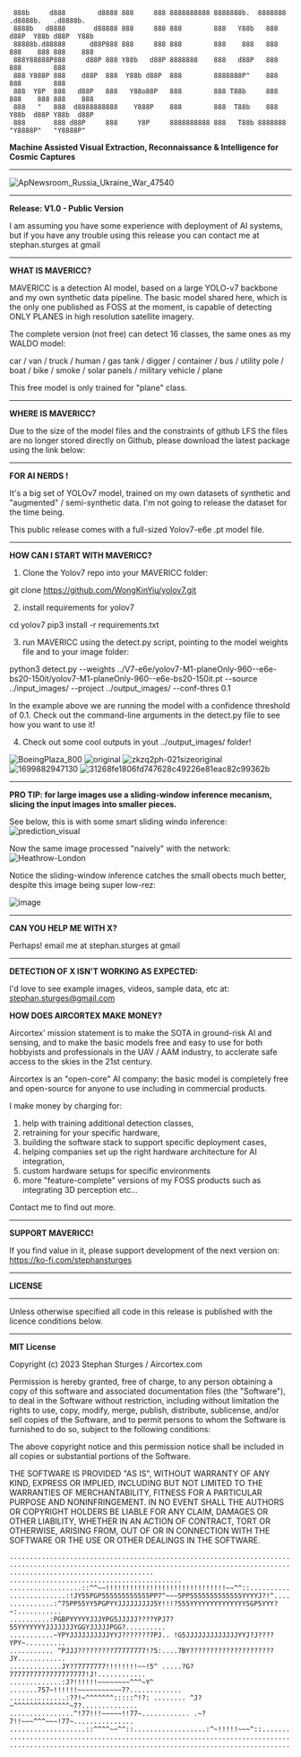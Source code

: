      
     888b     d888        d8888 888     888 8888888888 8888888b.  8888888 .d8888b.   .d8888b.  
     8888b   d8888       d88888 888     888 888        888   Y88b   888  d88P  Y88b d88P  Y88b 
     88888b.d88888      d88P888 888     888 888        888    888   888  888    888 888    888 
     888Y88888P888     d88P 888 Y88b   d88P 8888888    888   d88P   888  888        888        
     888 Y888P 888    d88P  888  Y88b d88P  888        8888888P"    888  888        888        
     888  Y8P  888   d88P   888   Y88o88P   888        888 T88b     888  888    888 888    888 
     888   "   888  d8888888888    Y888P    888        888  T88b    888  Y88b  d88P Y88b  d88P 
     888       888 d88P     888     Y8P     8888888888 888   T88b 8888888 "Y8888P"   "Y8888P"  


**Machine Assisted Visual Extraction, Reconnaissance & Intelligence for Cosmic Captures**

----------------------------------------------------------------------------

![ApNewsroom_Russia_Ukraine_War_47540](https://github.com/stephansturges/MAVERICC/assets/20320678/27b5ad7f-8fe7-45ec-bfe9-9da195b522ff)

----------------------------------------------------------------------------


**Release: V1.0 - Public Version**

I am assuming you have  some experience with deployment of AI systems, 
but if you have any trouble using this release you can contact me at 
stephan.sturges at gmail

----------------------------------------------------------------------------


**WHAT IS MAVERICC?**

MAVERICC is a detection AI model, based on a large YOLO-v7 backbone and my own
synthetic data pipeline. The basic model shared here, which is the only 
one published as FOSS at the moment, is capable of detecting ONLY PLANES in 
high resolution satellite imagery. 

The complete version (not free) can detect 16 classes, the same ones as my WALDO model:

car / van / truck / human / gas tank / digger / container / bus / utility pole / boat /
bike / smoke / solar panels / military vehicle / plane 

This free model is only trained for "plane" class. 

----------------------------------------------------------------------------

**WHERE IS MAVERICC?**

Due to the size of the model files and the constraints of github LFS the files
are no longer stored directly on Github, please download the latest package 
using the link below:



----------------------------------------------------------------------------
**FOR AI NERDS !**

It's a big set of YOLOv7 model, trained on my own datasets of synthetic and "augmented" / semi-synthetic data.
I'm not going to release the dataset for the time being.


This public release comes with a full-sized Yolov7-e6e .pt model file. 


----------------------------------------------------------------------------
**HOW CAN I START WITH MAVERICC?**

1. Clone the Yolov7 repo into your MAVERICC folder:

git clone https://github.com/WongKinYiu/yolov7.git

2. install requirements for yolov7

cd yolov7
pip3 install -r requirements.txt

3. run MAVERICC using the detect.py script, pointing to the model weights file and to your image folder:

python3 detect.py --weights ../V7-e6e/yolov7-M1-planeOnly-960--e6e-bs20-150it/yolov7-M1-planeOnly-960--e6e-bs20-150it.pt --source ../input_images/ --project ../output_images/ --conf-thres 0.1

In the example above we are running the model with a confidence threshold of 0.1. Check out
the command-line arguments in the detect.py file to see how you want to use it!

4. Check out some cool outputs in yout ../output_images/ folder!
   
![BoeingPlaza_800](https://github.com/stephansturges/MAVERICC/assets/20320678/eb45ef15-dcf8-4bce-96a7-82b03494d39c)
![original](https://github.com/stephansturges/MAVERICC/assets/20320678/46456e73-9a3e-403b-8f8a-07979e529533)
![zkzq2ph-021sizeoriginal](https://github.com/stephansturges/MAVERICC/assets/20320678/c683fab3-3bc1-49e4-bdd8-19984c6cb765)
![1699882947130](https://github.com/stephansturges/MAVERICC/assets/20320678/f1489bcb-00e7-4dd1-a8ec-198c71dc0d6a)
![31268fe1806fd747628c49226e81eac82c99362b](https://github.com/stephansturges/MAVERICC/assets/20320678/4990ab3c-c167-4747-a78a-d4d2912dac5e)


----------------------------------------------------------------------------

**PRO TIP: for large images use a sliding-window inference mecanism, slicing the input images into smaller pieces.**

See below, this is with some smart sliding windo inference:
![prediction_visual](https://github.com/stephansturges/MAVERICC/assets/20320678/78d29fed-bf62-4a73-83ca-91faaf39c2fe)

Now the same image processed "naively" with the network:
![Heathrow-London](https://github.com/stephansturges/MAVERICC/assets/20320678/93e7dafe-eca8-4d4b-bac1-5b68ce76a0f4)

Notice the sliding-window inference catches the small obects much better, despite this image being super low-rez:

![image](https://github.com/stephansturges/MAVERICC/assets/20320678/dcc3ffcf-c548-4b01-a29d-07c3396bada0)


----------------------------------------------------------------------------

**CAN YOU HELP ME WITH X?**

Perhaps! email me at stephan.sturges at gmail

----------------------------------------------------------------------------

**DETECTION OF X ISN'T WORKING AS EXPECTED:**

I'd love to see example images, videos, sample data, etc at:
stephan.sturges@gmail.com

**HOW DOES AIRCORTEX MAKE MONEY?**

Aircortex' mission statement is to make the SOTA in ground-risk AI and sensing,
and to make the basic models free and easy to use for both hobbyists and 
professionals in the UAV / AAM industry, to acclerate safe access to the skies
in the 21st century.


Aircortex is an "open-core" AI company: the basic model is completely
free and open-source for anyone to use including in commercial products.

I make money by charging for: 
1. help with training additional detection classes, 
2. retraining for your specific hardware, 
3. building the software stack to support specific deployment cases, 
4. helping companies set up the right hardware architecture for AI integration,
5. custom hardware setups for specific environments
6. more "feature-complete" versions of my FOSS products such as integrating 3D perception
etc... 

Contact me to find out more.

----------------------------------------------------------------------------
**SUPPORT MAVERICC!**

If you find value in it, please support development of the next version on:
https://ko-fi.com/stephansturges

----------------------------------------------------------------------------

**LICENSE**

----------------------------------------------------------------------------

Unless otherwise specified all code in this release is published with the 
licence conditions below.

----------------------------------------------------------------------------


**MIT License**

Copyright (c) 2023 Stephan Sturges / Aircortex.com 

Permission is hereby granted, free of charge, to any person obtaining a copy
of this software and associated documentation files (the "Software"), to deal
in the Software without restriction, including without limitation the rights
to use, copy, modify, merge, publish, distribute, sublicense, and/or sell
copies of the Software, and to permit persons to whom the Software is
furnished to do so, subject to the following conditions:

The above copyright notice and this permission notice shall be included in all
copies or substantial portions of the Software.

THE SOFTWARE IS PROVIDED "AS IS", WITHOUT WARRANTY OF ANY KIND, EXPRESS OR
IMPLIED, INCLUDING BUT NOT LIMITED TO THE WARRANTIES OF MERCHANTABILITY,
FITNESS FOR A PARTICULAR PURPOSE AND NONINFRINGEMENT. IN NO EVENT SHALL THE
AUTHORS OR COPYRIGHT HOLDERS BE LIABLE FOR ANY CLAIM, DAMAGES OR OTHER
LIABILITY, WHETHER IN AN ACTION OF CONTRACT, TORT OR OTHERWISE, ARISING FROM,
OUT OF OR IN CONNECTION WITH THE SOFTWARE OR THE USE OR OTHER DEALINGS IN THE
SOFTWARE.


    ................................................................................
    ................................................................................
    .................................... ...........................................
    ..................::^^~~!!!!!!!!!!!!!!!!!!!!!!!!!!!!!!~~^^::....................
    ..............:!JY55PGP555555555555PP7^~~~5PP5555555555555YYYYJ?!^..............
    ...........:^75PP55YY5PGPYYJJJJJJJJJ5Y!!!?555YYYYYYYYYYYYYY5GP5YYY?~:...........
    ..........:PGBPYYYYYJJJYPG5JJJJJ????YPJ7?55YYYYYYYJJJJJJJYGGYJJJJJPGG?..........
    ...........~YPYJJJJJJJJJJYYJ???????7PJ.. !G5JJJJJJJJJJJJJYYJ?J????YPY~..........
    ........... ^PJJJ?????????77777777!?5:....7BY?????????????????????JY............
    .............JY??7777777!!!!!!!!~~!5^ .....?G?7777777777777777777!J!............
    .............:J?!!!!!!~~~~~~~~^^^~Y^ .......757~!!!!!!~~~~~~~~~~~7?.............
    ..............:??!~^^^^^^^:::::^!?: ........ ^J?~^^^^^^^^^^^^^^~7?..............
    ................^!77!!!~~~~~!!77~............ .~?7!!~~~^^^~~~!77~...............
    ...................::^^^^~~^^::..................:^~!!!!!~~~^::.................
    ................................................................................
    ................................................................................

